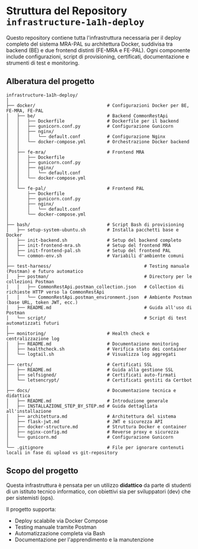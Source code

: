 
# Struttura del Repository `infrastructure-1a1h-deploy`

Questo repository contiene tutta l'infrastruttura necessaria per il deploy completo del sistema MRA-PAL su architettura Docker, suddivisa tra backend (BE) e due frontend distinti (FE-MRA e FE-PAL). Ogni componente include configurazioni, script di provisioning, certificati, documentazione e strumenti di test e monitoring.

## Alberatura del progetto

```
infrastructure-1a1h-deploy/
│
├── docker/                           # Configurazioni Docker per BE, FE-MRA, FE-PAL
│   ├── be/                           # Backend CommonRestApi
│   │   ├── Dockerfile                # Dockerfile per il backend
│   │   ├── gunicorn.conf.py          # Configurazione Gunicorn
│   │   ├── nginx/
│   │   │   └── default.conf          # Configurazione Nginx
│   │   └── docker-compose.yml        # Orchestrazione Docker backend
│   │
│   ├── fe-mra/                       # Frontend MRA
│   │   ├── Dockerfile
│   │   ├── gunicorn.conf.py
│   │   ├── nginx/
│   │   │   └── default.conf
│   │   └── docker-compose.yml
│   │
│   └── fe-pal/                       # Frontend PAL
│       ├── Dockerfile
│       ├── gunicorn.conf.py
│       ├── nginx/
│       │   └── default.conf
│       └── docker-compose.yml
│
├── bash/                             # Script Bash di provisioning
│   ├── setup-system-ubuntu.sh        # Installa pacchetti base e Docker
│   ├── init-backend.sh               # Setup del backend completo
│   ├── init-frontend-mra.sh          # Setup del frontend MRA
│   ├── init-frontend-pal.sh          # Setup del frontend PAL
│   └── common-env.sh                 # Variabili d'ambiente comuni
│
├── test-harness/                                   # Testing manuale (Postman) e futuro automatico
│   ├── postman/                                    # Directory per le collezioni Postman
│   │   ├── CommonRestApi.postman_collection.json   # Collection di richieste HTTP verso la CommonRestApi
│   │   └── CommonRestApi.postman_environment.json  # Ambiente Postman (base URL, token JWT, ecc.)
│   ├── README.md                                   # Guida all'uso di Postman
│   └── script/                                     # Script di test automatizzati futuri
│
├── monitoring/                       # Health check e centralizzazione log
│   ├── README.md                     # Documentazione monitoring
│   ├── healthcheck.sh                # Verifica stato dei container
│   └── logtail.sh                    # Visualizza log aggregati
│
├── certs/                            # Certificati SSL
│   ├── README.md                     # Guida alla gestione SSL
│   ├── selfsigned/                   # Certificati auto-firmati
│   └── letsencrypt/                  # Certificati gestiti da Certbot
│
├── docs/                             # Documentazione tecnica e didattica
│   ├── README.md                     # Introduzione generale
│   ├── INSTALLAZIONE_STEP_BY_STEP.md # Guida dettagliata all'installazione
│   ├── architettura.md               # Architettura del sistema
│   ├── flask-jwt.md                  # JWT e sicurezza API
│   ├── docker-structure.md           # Struttura Docker e container
│   ├── nginx-config.md               # Reverse proxy e sicurezza
│   └── gunicorn.md                   # Configurazione Gunicorn
│
└── .gitignore                        # File per ignorare contenuti locali in fase di upload vs git-repository
```

## Scopo del progetto

Questa infrastruttura è pensata per un utilizzo **didattico** da parte di studenti di un istituto tecnico informatico, con obiettivi sia per sviluppatori (dev) che per sistemisti (ops).

Il progetto supporta:
- Deploy scalabile via Docker Compose
- Testing manuale tramite Postman
- Automatizzazione completa via Bash
- Documentazione per l'apprendimento e la manutenzione
